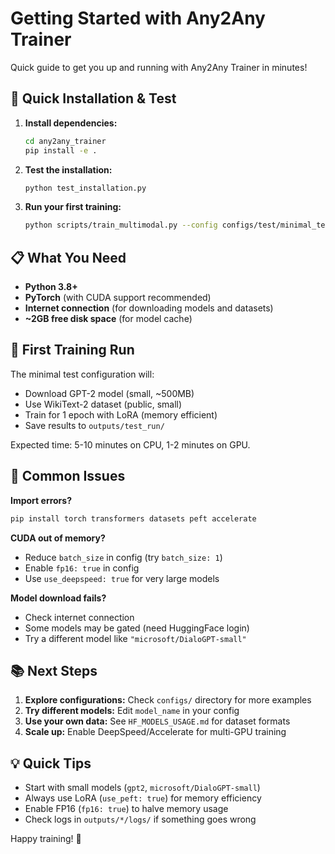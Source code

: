 # Getting Started with Any2Any Trainer

Quick guide to get you up and running with Any2Any Trainer in minutes!

## 🚀 Quick Installation & Test

1. **Install dependencies:**
   ```bash
   cd any2any_trainer
   pip install -e .
   ```

2. **Test the installation:**
   ```bash
   python test_installation.py
   ```

3. **Run your first training:**
   ```bash
   python scripts/train_multimodal.py --config configs/test/minimal_test.yaml
   ```

## 📋 What You Need

- **Python 3.8+**
- **PyTorch** (with CUDA support recommended)
- **Internet connection** (for downloading models and datasets)
- **~2GB free disk space** (for model cache)

## 🎯 First Training Run

The minimal test configuration will:
- Download GPT-2 model (small, ~500MB)
- Use WikiText-2 dataset (public, small)
- Train for 1 epoch with LoRA (memory efficient)
- Save results to `outputs/test_run/`

Expected time: 5-10 minutes on CPU, 1-2 minutes on GPU.

## 🔧 Common Issues

**Import errors?**
```bash
pip install torch transformers datasets peft accelerate
```

**CUDA out of memory?**
- Reduce `batch_size` in config (try `batch_size: 1`)
- Enable `fp16: true` in config
- Use `use_deepspeed: true` for very large models

**Model download fails?**
- Check internet connection
- Some models may be gated (need HuggingFace login)
- Try a different model like `"microsoft/DialoGPT-small"`

## 📚 Next Steps

1. **Explore configurations:** Check `configs/` directory for more examples
2. **Try different models:** Edit `model_name` in your config
3. **Use your own data:** See `HF_MODELS_USAGE.md` for dataset formats
4. **Scale up:** Enable DeepSpeed/Accelerate for multi-GPU training

## 💡 Quick Tips

- Start with small models (`gpt2`, `microsoft/DialoGPT-small`)
- Always use LoRA (`use_peft: true`) for memory efficiency
- Enable FP16 (`fp16: true`) to halve memory usage
- Check logs in `outputs/*/logs/` if something goes wrong

Happy training! 🎉 